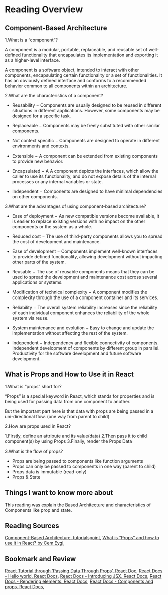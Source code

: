 # Reading Overview

## Component-Based Architecture

1.What is a “component”?

A component is a modular, portable, replaceable, and reusable set of well-defined functionality that encapsulates its implementation and exporting it as a higher-level interface.

A component is a software object, intended to interact with other components, encapsulating certain functionality or a set of functionalities. It has an obviously defined interface and conforms to a recommended behavior common to all components within an architecture.

2.What are the characteristics of a component?

* Reusability − Components are usually designed to be reused in different situations in different applications. However, some components may be designed for a specific task.

* Replaceable − Components may be freely substituted with other similar components.

* Not context specific − Components are designed to operate in different environments and contexts.

* Extensible − A component can be extended from existing components to provide new behavior.

* Encapsulated − A A component depicts the interfaces, which allow the caller to use its functionality, and do not expose details of the internal processes or any internal variables or state.

* Independent − Components are designed to have minimal dependencies on other components.

3.What are the advantages of using component-based architecture?

* Ease of deployment − As new compatible versions become available, it is easier to replace existing versions with no impact on the other components or the system as a whole.

* Reduced cost − The use of third-party components allows you to spread the cost of development and maintenance.

* Ease of development − Components implement well-known interfaces to provide defined functionality, allowing development without impacting other parts of the system.

* Reusable − The use of reusable components means that they can be used to spread the development and maintenance cost across several applications or systems.

* Modification of technical complexity − A component modifies the complexity through the use of a component container and its services.

* Reliability − The overall system reliability increases since the reliability of each individual component enhances the reliability of the whole system via reuse.

* System maintenance and evolution − Easy to change and update the implementation without affecting the rest of the system.

* Independent − Independency and flexible connectivity of components. Independent development of components by different group in parallel. Productivity for the software development and future software development.

## What is Props and How to Use it in React

1.What is “props” short for?

“Props” is a special keyword in React, which stands for properties and is being used for passing data from one component to another.

But the important part here is that data with props are being passed in a uni-directional flow. (one way from parent to child)

2.How are props used in React?

1.Firstly, define an attribute and its value(data)
2.Then pass it to child component(s) by using Props
3.Finally, render the Props Data

3.What is the flow of props?

* Props are being passed to components like function arguments
* Props can only be passed to components in one way (parent to child)
* Props data is immutable (read-only)
* Props & State

## Things I want to know more about

This reading was explain the Based Architecture and characteristics of Components like prop and state. 

## Reading Sources

[Component-Based Architecture. tutorialspoint](https://www.tutorialspoint.com/software_architecture_design/component_based_architecture.htm),
[What is “Props” and how to use it in React? by Cem Eygi](https://itnext.io/what-is-props-and-how-to-use-it-in-react-da307f500da0),

## Bookmark and Review

[React Tutorial through ‘Passing Data Through Props’. React Doc](https://reactjs.org/tutorial/tutorial.html),
[React Docs - Hello world. React Docs](https://reactjs.org/docs/hello-world.html),
[React Docs - Introducing JSX. React Docs](https://reactjs.org/docs/introducing-jsx.html),
[React Docs - Rendering elements. React Docs](https://reactjs.org/docs/rendering-elements.html),
[React Docs - Components and props. React Docs](https://reactjs.org/docs/components-and-props.html),
